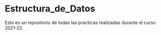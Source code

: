 # Estructura_de_Datos
Esto es un repositorio de todas las practicas realizadas durante el curso 2021-22.
